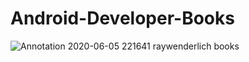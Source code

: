 # Android-Developer-Books
![Annotation 2020-06-05 221641](https://user-images.githubusercontent.com/54080527/83919528-709b4600-a783-11ea-9a5c-3b58103f5323.jpg)
raywenderlich books
